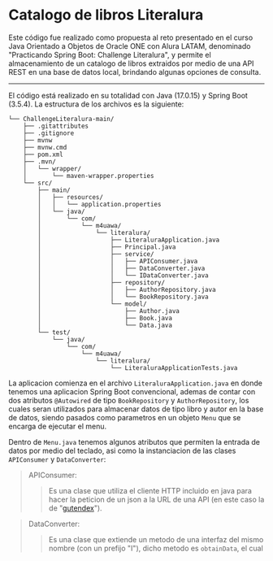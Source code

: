 # Catalogo de libros Literalura
Este código fue realizado como propuesta al reto presentado en el curso Java Orientado a Objetos de Oracle ONE con Alura LATAM, denominado "Practicando Spring Boot: Challenge Literalura", y permite el almacenamiento de un catalogo de libros extraidos por medio de una API REST en una base de datos local, brindando algunas opciones de consulta.

---
El código está realizado en su totalidad con Java (17.0.15) y Spring Boot (3.5.4). La estructura de los archivos es la siguiente:
```
└── ChallengeLiteralura-main/
    ├── .gitattributes
    ├── .gitignore
    ├── mvnw
    ├── mvnw.cmd
    ├── pom.xml
    ├── .mvn/
    │   └── wrapper/
    │       └── maven-wrapper.properties
    └── src/
        ├── main/
        │   ├── resources/
        │   │   └── application.properties
        │   └── java/
        │       └── com/
        │           └── m4uawa/
        │               └── literalura/
        │                   ├── LiteraluraApplication.java
        │                   ├── Principal.java
        │                   ├── service/
        │                   │   ├── APIConsumer.java
        │                   │   ├── DataConverter.java
        │                   │   └── IDataConverter.java
        │                   ├── repository/
        │                   │   ├── AuthorRepository.java
        │                   │   └── BookRepository.java
        │                   └── model/
        │                       ├── Author.java
        │                       ├── Book.java
        │                       └── Data.java
        └── test/
            └── java/
                └── com/
                    └── m4uawa/
                        └── literalura/
                            └── LiteraluraApplicationTests.java

```

La aplicacion comienza en el archivo `LiteraluraApplication.java` en donde tenemos una aplicacion Spring Boot convencional, ademas de contar con dos atributos `@Autowired` de tipo `BookRepository` y `AuthorRepository`, los cuales seran utilizados para almacenar datos de tipo libro y autor en la base de datos, siendo pasados como parametros en un objeto `Menu` que se encarga de ejecutar el menu.

Dentro de `Menu.java` tenemos algunos atributos que permiten la entrada de datos por medio del teclado, asi como la instanciacion de las clases `APIConsumer` y `DataConverter`:
>APIConsumer:
>>Es una clase que utiliza el cliente HTTP incluido en java para hacer la peticion de un json a la URL de una API (en este caso la de "[gutendex](https://gutendex.com/)").

>DataConverter:
>>Es una clase que extiende un metodo de una interfaz del mismo nombre (con un prefijo "I"), dicho metodo es `obtainData`, el cual
